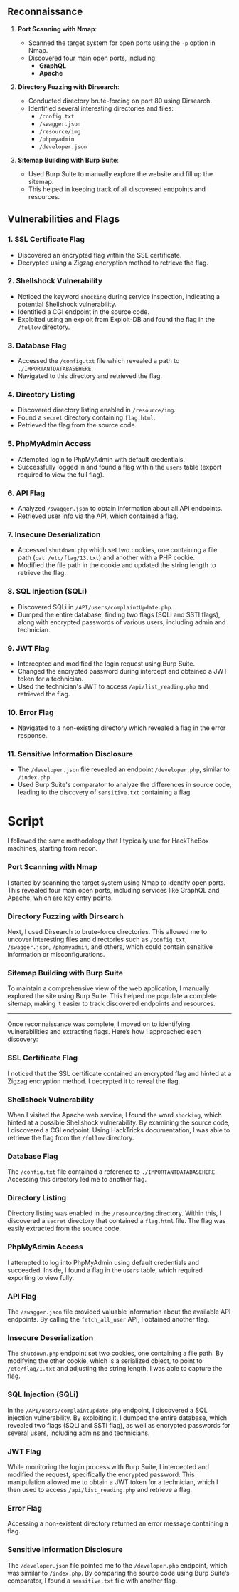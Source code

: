 
## Reconnaissance

1. **Port Scanning with Nmap**:
    
    - Scanned the target system for open ports using the `-p` option in Nmap.
    - Discovered four main open ports, including:
        - **GraphQL**
        - **Apache**
2. **Directory Fuzzing with Dirsearch**:
    
    - Conducted directory brute-forcing on port 80 using Dirsearch.
    - Identified several interesting directories and files:
        - `/config.txt`
        - `/swagger.json`
        - `/resource/img`
        - `/phpmyadmin`
        - `/developer.json`
3. **Sitemap Building with Burp Suite**:
    
    - Used Burp Suite to manually explore the website and fill up the sitemap.
    - This helped in keeping track of all discovered endpoints and resources.

## Vulnerabilities and Flags

### 1. **SSL Certificate Flag**

- Discovered an encrypted flag within the SSL certificate.
- Decrypted using a Zigzag encryption method to retrieve the flag.

### 2. **Shellshock Vulnerability**

- Noticed the keyword `shocking` during service inspection, indicating a potential Shellshock vulnerability.
- Identified a CGI endpoint in the source code.
- Exploited using an exploit from Exploit-DB and found the flag in the `/follow` directory.

### 3. **Database Flag**

- Accessed the `/config.txt` file which revealed a path to `./IMPORTANTDATABASEHERE`.
- Navigated to this directory and retrieved the flag.

### 4. **Directory Listing**

- Discovered directory listing enabled in `/resource/img`.
- Found a `secret` directory containing `flag.html`.
- Retrieved the flag from the source code.

### 5. **PhpMyAdmin Access**

- Attempted login to PhpMyAdmin with default credentials.
- Successfully logged in and found a flag within the `users` table (export required to view the full flag).

### 6. **API Flag**

- Analyzed `/swagger.json` to obtain information about all API endpoints.
- Retrieved user info via the API, which contained a flag.

### 7. **Insecure Deserialization**

- Accessed `shutdown.php` which set two cookies, one containing a file path (`cat /etc/flag/13.txt`) and another with a PHP cookie.
- Modified the file path in the cookie and updated the string length to retrieve the flag.

### 8. **SQL Injection (SQLi)**

- Discovered SQLi in `/API/users/complaintUpdate.php`.
- Dumped the entire database, finding two flags (SQLi and SSTI flags), along with encrypted passwords of various users, including admin and technician.

### 9. **JWT Flag**

- Intercepted and modified the login request using Burp Suite.
- Changed the encrypted password during intercept and obtained a JWT token for a technician.
- Used the technician's JWT to access `/api/list_reading.php` and retrieved the flag.

### 10. **Error Flag**

- Navigated to a non-existing directory which revealed a flag in the error response.

### 11. **Sensitive Information Disclosure**

- The `/developer.json` file revealed an endpoint `/developer.php`, similar to `/index.php`.
- Used Burp Suite's comparator to analyze the differences in source code, leading to the discovery of `sensitive.txt` containing a flag.




# Script

I followed the same methodology that I typically use for HackTheBox machines, starting from recon.

### Port Scanning with Nmap

I started by scanning the target system using Nmap to identify open ports. This revealed four main open ports, including services like GraphQL and Apache, which are key entry points.

### Directory Fuzzing with Dirsearch

Next, I used Dirsearch to brute-force directories. This allowed me to uncover interesting files and directories such as `/config.txt`, `/swagger.json`, `/phpmyadmin`, and others, which could contain sensitive information or misconfigurations.

### Sitemap Building with Burp Suite

To maintain a comprehensive view of the web application, I manually explored the site using Burp Suite. This helped me populate a complete sitemap, making it easier to track discovered endpoints and resources.

---

Once reconnaissance was complete, I moved on to identifying vulnerabilities and extracting flags. Here’s how I approached each discovery:

### SSL Certificate Flag

I noticed that the SSL certificate contained an encrypted flag and hinted at a Zigzag encryption method. I decrypted it to reveal the flag.

### Shellshock Vulnerability

When I visited the Apache web service, I found the word `shocking`, which hinted at a possible Shellshock vulnerability. By examining the source code, I discovered a CGI endpoint. Using HackTricks documentation, I was able to retrieve the flag from the `/follow` directory.

### Database Flag

The `/config.txt` file contained a reference to `./IMPORTANTDATABASEHERE`. Accessing this directory led me to another flag.

### Directory Listing

Directory listing was enabled in the `/resource/img` directory. Within this, I discovered a `secret` directory that contained a `flag.html` file. The flag was easily extracted from the source code.

### PhpMyAdmin Access

I attempted to log into PhpMyAdmin using default credentials and succeeded. Inside, I found a flag in the `users` table, which required exporting to view fully.

### API Flag

The `/swagger.json` file provided valuable information about the available API endpoints. By calling the `fetch_all_user` API, I obtained another flag.

### Insecure Deserialization

The `shutdown.php` endpoint set two cookies, one containing a file path. By modifying the other cookie, which is a serialized object, to point to `/etc/flag/1.txt` and adjusting the string length, I was able to capture the flag.

### SQL Injection (SQLi)

In the `/API/users/complaintupdate.php` endpoint, I discovered a SQL injection vulnerability. By exploiting it, I dumped the entire database, which revealed two flags (SQLi and SSTI flag), as well as encrypted passwords for several users, including admins and technicians.

### JWT Flag

While monitoring the login process with Burp Suite, I intercepted and modified the request, specifically the encrypted password. This manipulation allowed me to obtain a JWT token for a technician, which I then used to access `/api/list_reading.php` and retrieve a flag.

### Error Flag

Accessing a non-existent directory returned an error message containing a flag.

### Sensitive Information Disclosure

The `/developer.json` file pointed me to the `/developer.php` endpoint, which was similar to `/index.php`. By comparing the source code using Burp Suite’s comparator, I found a `sensitive.txt` file with another flag.